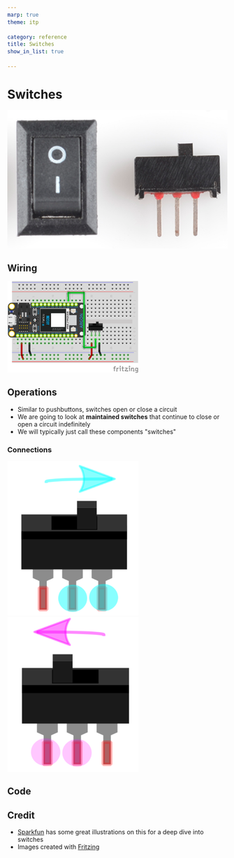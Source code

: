 ```yaml
---
marp: true
theme: itp

category: reference
title: Switches
show_in_list: true

---
```


<!-- headingDivider: 2 -->

# Switches

<img src="switches.assets/image-20200710132427002.png" alt="image-20200710132427002" style="width:600px;" />

## Wiring

<img src="switches.assets/switch_bb.png" alt="image-20200711010114011" style="width:300px;" />

## Operations

* Similar to pushbuttons, switches open or close a circuit
* We are going to look at **maintained switches** that continue to close or open a circuit indefinitely
* We will typically just call these components "switches"



### Connections

<img src="switches.assets/image-20200711010114011.png" alt="image-20200711010114011" style="width:300px;" />

<img src="switches.assets/image-20200711010308308.png" alt="image-20200711010308308" style="width:300px;" />

## Code



## Credit

- [Sparkfun](https://learn.sparkfun.com/tutorials/switch-basics/all) has some great illustrations on this for a deep dive into switches
- Images created with [Fritzing](https://fritzing.org/home/)

